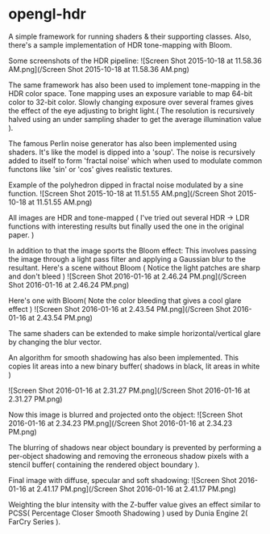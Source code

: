 # opengl-hdr
A simple framework for running shaders & their supporting classes. 
Also, there's a sample implementation of HDR tone-mapping with Bloom.

Some screenshots of the HDR pipeline:
![Screen Shot 2015-10-18 at 11.58.36 AM.png](/Screen Shot 2015-10-18 at 11.58.36 AM.png)

The same framework has also been used to implement tone-mapping in the HDR color space. Tone mapping uses an exposure variable to map 64-bit color to 32-bit color. Slowly changing exposure over several frames gives the effect of the eye adjusting to bright light.( The resolution is recursively halved using an under sampling shader to get the average illumination value ).

The famous Perlin noise generator has also been implemented using shaders. It's like the model is dipped into a 'soup'. The noise is recursively added to itself to form 'fractal noise' which when used to modulate common functons like 'sin' or 'cos' gives realistic textures.

Example of the polyhedron dipped in fractal noise modulated by a sine function.
![Screen Shot 2015-10-18 at 11.51.55 AM.png](/Screen Shot 2015-10-18 at 11.51.55 AM.png)

All images are HDR and tone-mapped ( I've tried out several HDR -> LDR functions with interesting results but finally used the one in the original paper. )

In addition to that the image sports the Bloom effect: 
This involves passing the image through a light pass filter and applying a Gaussian blur to the resultant.
Here's a scene without Bloom ( Notice the light patches are sharp and don't bleed )
![Screen Shot 2016-01-16 at 2.46.24 PM.png](/Screen Shot 2016-01-16 at 2.46.24 PM.png)

Here's one with Bloom( Note the color bleeding that gives a cool glare effect )
![Screen Shot 2016-01-16 at 2.43.54 PM.png](/Screen Shot 2016-01-16 at 2.43.54 PM.png)

The same shaders can be extended to make simple horizontal/vertical glare by changing the blur vector.

An algorithm for smooth shadowing has also been implemented. 
This copies lit areas into a new binary buffer( shadows in black, lit areas in white )

![Screen Shot 2016-01-16 at 2.31.27 PM.png](/Screen Shot 2016-01-16 at 2.31.27 PM.png)

Now this image is blurred and projected onto the object:
![Screen Shot 2016-01-16 at 2.34.23 PM.png](/Screen Shot 2016-01-16 at 2.34.23 PM.png)

The blurring of shadows near object boundary is prevented by performing a per-object shadowing and removing the erroneous shadow pixels with a stencil buffer( containing the rendered object boundary ).

Final image with diffuse, specular and soft shadowing:
![Screen Shot 2016-01-16 at 2.41.17 PM.png](/Screen Shot 2016-01-16 at 2.41.17 PM.png)


Weighting the blur intensity with the Z-buffer value gives an effect similar to PCSS( Percentage Closer Smooth Shadowing ) used by Dunia Engine 2( FarCry Series ).
